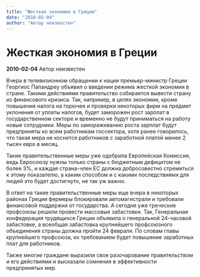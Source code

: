 ```yaml
---
title: "Жесткая экономия в Греции"
date: "2010-02-04"
author: "Автор неизвестен"
---
```


# Жесткая экономия в Греции

**2010-02-04** Автор неизвестен

Вчера в телевизионном обращении к нации премьер-министр Греции Георгиос Папандреу объявил о введении режима жесткой экономии в стране. Такими действиями правительство собирается вывести страну из финансового кризиса. Так, например, в целях экономии, кроме повышения налога на горючее и проверки некоторых фирм на предмет уклонения от уплаты налогов, будет заморожен рост зарплат в государственном секторе и временно не будут приниматься на работу новые сотрудники. Меры по замораживанию роста зарплат будут предприняты ко всем работникам госсектора, хотя ранее говорилось, что такая мера не коснется работников с заработной платой менее 2 тысяч евро в месяц.

Такие правительственные меры уже одобрила Европейская Комиссия, ведь Евросоюзу нужны только страны с бюджетным дефицитом не более 3%, и каждая страна-член ЕС должна добросовестно стремиться к этому показателю, а каким способом и с какими последствиями для людей это будет достигнуто, не так уж важно.

В ответ на такие правительственные меры еще вчера в некоторых районах Греции фермеры блокировали автомагистрали и требовали финансовой поддержки от государства. А сегодня уже греческие профсоюзы решили провести массовые забастовки. Так, Генеральная конфедерация трудящихся Греции объявила о генеральной 24-часовой забастовке, а всеобщая забастовка крупнейшего профсоюзного объединения страны должна пройти 24 февраля. По словам главы крупнейшего профсоюза, их требованием будет повышение заработных плат для работников.

Также многие граждане выразили свое разочарование правительством и его действиями и высказали сомнения в эффективности предпринятых мер.